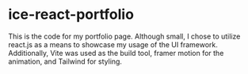 # ice-react-portfolio
This is the code for my portfolio page. Although small, I chose to utilize react.js as a means to showcase my usage of the UI framework. Additionally, Vite was used as the build tool, framer motion for the animation, and Tailwind for styling.
